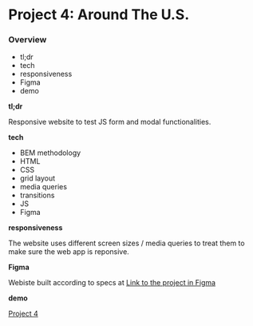 # Project 4: Around The U.S.

### Overview

* tl;dr
* tech
* responsiveness
* Figma
* demo

**tl;dr**

Responsive website to test JS form and modal functionalities.


**tech**

* BEM methodology
* HTML
* CSS
* grid layout
* media queries
* transitions
* JS
* Figma


**responsiveness**

The website uses different screen sizes / media queries to treat them
to make sure the web app is reponsive.


**Figma**

Webiste built according to specs at [Link to the project in Figma](https://www.figma.com/file/mUgu8OSHWE0M6p6vfwmdu9/Sprint-4-Around-The-U.S.-desktop-mobile?node-id=0%3A1)


**demo**

[Project 4](https://master-sword.github.io/web_project_4/)